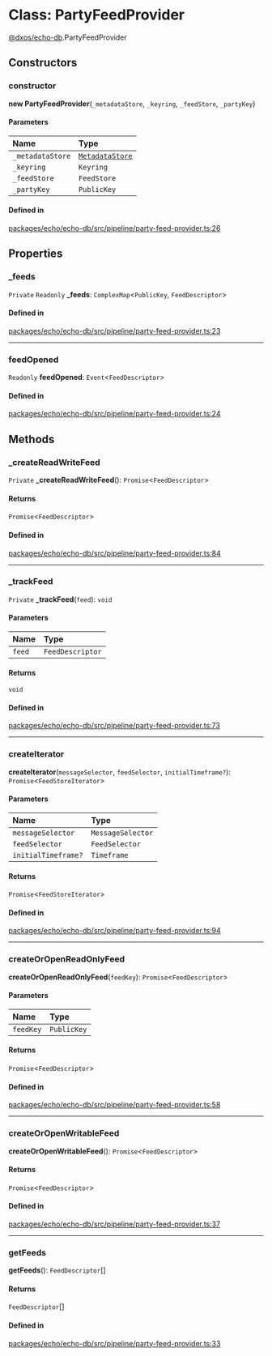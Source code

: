 # Class: PartyFeedProvider

[@dxos/echo-db](../modules/dxos_echo_db.md).PartyFeedProvider

## Constructors

### constructor

**new PartyFeedProvider**(`_metadataStore`, `_keyring`, `_feedStore`, `_partyKey`)

#### Parameters

| Name | Type |
| :------ | :------ |
| `_metadataStore` | [`MetadataStore`](dxos_echo_db.MetadataStore.md) |
| `_keyring` | `Keyring` |
| `_feedStore` | `FeedStore` |
| `_partyKey` | `PublicKey` |

#### Defined in

[packages/echo/echo-db/src/pipeline/party-feed-provider.ts:26](https://github.com/dxos/dxos/blob/db8188dae/packages/echo/echo-db/src/pipeline/party-feed-provider.ts#L26)

## Properties

### \_feeds

 `Private` `Readonly` **\_feeds**: `ComplexMap`<`PublicKey`, `FeedDescriptor`\>

#### Defined in

[packages/echo/echo-db/src/pipeline/party-feed-provider.ts:23](https://github.com/dxos/dxos/blob/db8188dae/packages/echo/echo-db/src/pipeline/party-feed-provider.ts#L23)

___

### feedOpened

 `Readonly` **feedOpened**: `Event`<`FeedDescriptor`\>

#### Defined in

[packages/echo/echo-db/src/pipeline/party-feed-provider.ts:24](https://github.com/dxos/dxos/blob/db8188dae/packages/echo/echo-db/src/pipeline/party-feed-provider.ts#L24)

## Methods

### \_createReadWriteFeed

`Private` **_createReadWriteFeed**(): `Promise`<`FeedDescriptor`\>

#### Returns

`Promise`<`FeedDescriptor`\>

#### Defined in

[packages/echo/echo-db/src/pipeline/party-feed-provider.ts:84](https://github.com/dxos/dxos/blob/db8188dae/packages/echo/echo-db/src/pipeline/party-feed-provider.ts#L84)

___

### \_trackFeed

`Private` **_trackFeed**(`feed`): `void`

#### Parameters

| Name | Type |
| :------ | :------ |
| `feed` | `FeedDescriptor` |

#### Returns

`void`

#### Defined in

[packages/echo/echo-db/src/pipeline/party-feed-provider.ts:73](https://github.com/dxos/dxos/blob/db8188dae/packages/echo/echo-db/src/pipeline/party-feed-provider.ts#L73)

___

### createIterator

**createIterator**(`messageSelector`, `feedSelector`, `initialTimeframe?`): `Promise`<`FeedStoreIterator`\>

#### Parameters

| Name | Type |
| :------ | :------ |
| `messageSelector` | `MessageSelector` |
| `feedSelector` | `FeedSelector` |
| `initialTimeframe?` | `Timeframe` |

#### Returns

`Promise`<`FeedStoreIterator`\>

#### Defined in

[packages/echo/echo-db/src/pipeline/party-feed-provider.ts:94](https://github.com/dxos/dxos/blob/db8188dae/packages/echo/echo-db/src/pipeline/party-feed-provider.ts#L94)

___

### createOrOpenReadOnlyFeed

**createOrOpenReadOnlyFeed**(`feedKey`): `Promise`<`FeedDescriptor`\>

#### Parameters

| Name | Type |
| :------ | :------ |
| `feedKey` | `PublicKey` |

#### Returns

`Promise`<`FeedDescriptor`\>

#### Defined in

[packages/echo/echo-db/src/pipeline/party-feed-provider.ts:58](https://github.com/dxos/dxos/blob/db8188dae/packages/echo/echo-db/src/pipeline/party-feed-provider.ts#L58)

___

### createOrOpenWritableFeed

**createOrOpenWritableFeed**(): `Promise`<`FeedDescriptor`\>

#### Returns

`Promise`<`FeedDescriptor`\>

#### Defined in

[packages/echo/echo-db/src/pipeline/party-feed-provider.ts:37](https://github.com/dxos/dxos/blob/db8188dae/packages/echo/echo-db/src/pipeline/party-feed-provider.ts#L37)

___

### getFeeds

**getFeeds**(): `FeedDescriptor`[]

#### Returns

`FeedDescriptor`[]

#### Defined in

[packages/echo/echo-db/src/pipeline/party-feed-provider.ts:33](https://github.com/dxos/dxos/blob/db8188dae/packages/echo/echo-db/src/pipeline/party-feed-provider.ts#L33)
